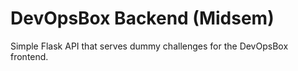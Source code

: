 # DevOpsBox Backend (Midsem)
Simple Flask API that serves dummy challenges for the DevOpsBox frontend.

